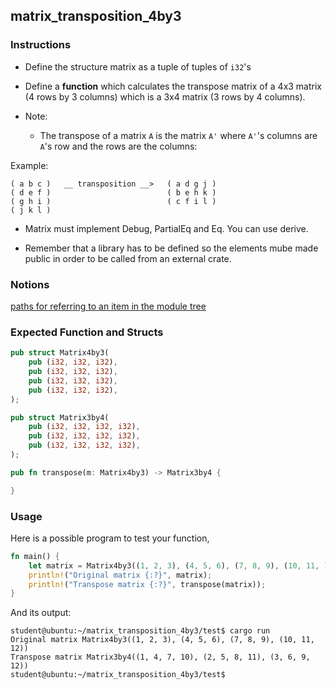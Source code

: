 ## matrix_transposition_4by3

### Instructions

- Define the structure matrix as a tuple of tuples of `i32`'s

- Define a **function** which calculates the transpose matrix of a 4x3 matrix (4 rows by 3 columns) which is a 3x4 matrix (3 rows by 4 columns).

- Note:

  - The transpose of a matrix `A` is the matrix `A'` where `A'`'s columns are `A`'s row and the rows are the columns:

Example:

```console
( a b c )   __ transposition __>   ( a d g j )
( d e f )                          ( b e h k )
( g h i )                          ( c f i l )
( j k l )
```

- Matrix must implement Debug, PartialEq and Eq. You can use derive.

- Remember that a library has to be defined so the elements mube made public in order to be called from an external crate.

### Notions

[paths for referring to an item in the module tree](https://doc.rust-lang.org/stable/book/ch07-03-paths-for-referring-to-an-item-in-the-module-tree.html)

### Expected Function and Structs

```rust
pub struct Matrix4by3(
    pub (i32, i32, i32),
    pub (i32, i32, i32),
    pub (i32, i32, i32),
    pub (i32, i32, i32),
);

pub struct Matrix3by4(
    pub (i32, i32, i32, i32),
    pub (i32, i32, i32, i32),
    pub (i32, i32, i32, i32),
);

pub fn transpose(m: Matrix4by3) -> Matrix3by4 {

}
```

### Usage

Here is a possible program to test your function,

```rust
fn main() {
    let matrix = Matrix4by3((1, 2, 3), (4, 5, 6), (7, 8, 9), (10, 11, 12));
    println!("Original matrix {:?}", matrix);
    println!("Transpose matrix {:?}", transpose(matrix));
}
```

And its output:

```console
student@ubuntu:~/matrix_transposition_4by3/test$ cargo run
Original matrix Matrix4by3((1, 2, 3), (4, 5, 6), (7, 8, 9), (10, 11, 12))
Transpose matrix Matrix3by4((1, 4, 7, 10), (2, 5, 8, 11), (3, 6, 9, 12))
student@ubuntu:~/matrix_transposition_4by3/test$
```
